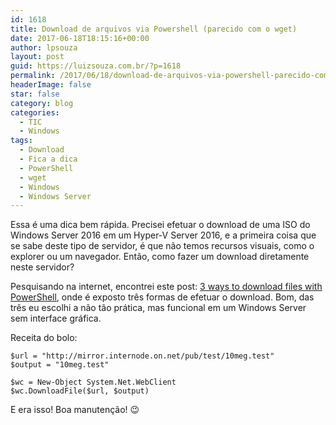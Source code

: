 ```yaml
---
id: 1618
title: Download de arquivos via Powershell (parecido com o wget)
date: 2017-06-18T18:15:16+00:00
author: lpsouza
layout: post
guid: https://luizsouza.com.br/?p=1618
permalink: /2017/06/18/download-de-arquivos-via-powershell-parecido-com-o-wget/
headerImage: false
star: false
category: blog
categories:
  - TIC
  - Windows
tags:
  - Download
  - Fica a dica
  - PowerShell
  - wget
  - Windows
  - Windows Server
---
```

Essa é uma dica bem rápida. Precisei efetuar o download de uma ISO do Windows Server 2016 em um Hyper-V Server 2016, e a primeira coisa que se sabe deste tipo de servidor, é que não temos recursos visuais, como o explorer ou um navegador. Então, como fazer um download diretamente neste servidor?

Pesquisando na internet, encontrei este post: [3 ways to download files with PowerShell](https://blog.jourdant.me/post/3-ways-to-download-files-with-powershell), onde é exposto três formas de efetuar o download. Bom, das três eu escolhi a não tão prática, mas funcional em um Windows Server sem interface gráfica.

Receita do bolo:

    $url = "http://mirror.internode.on.net/pub/test/10meg.test"
    $output = "10meg.test"
    
    $wc = New-Object System.Net.WebClient
    $wc.DownloadFile($url, $output)

E era isso! Boa manutenção! 😉
